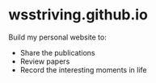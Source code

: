 # wsstriving.github.io

Build my personal website to:

- Share the publications
- Review papers
- Record the interesting moments in life
